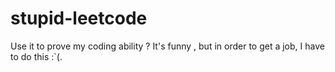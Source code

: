 # stupid-leetcode
Use it to prove my coding ability ?  It's funny , but in order to get a job, I have to do this :`(.


